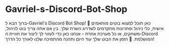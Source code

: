 # Gavriel-s-Discord-Bot-Shop
ברוך הבא ל-Gavriel's Discord Bot Shop! 🎉 כאן תוכל למצוא בוטים מותאמים אישית, כלי ניהול ופתרונות מתקדמים לשדרוג השרת שלך. בין אם אתה צריך בוט לניהול, משחקים, או כל מערכת אחרת – אנחנו כאן כדי לעזור לך ליצור את חוויית ה-Discord המושלמת. 🚀 הזמן את הבוט שלך עוד היום ותהנה מהתמיכה שלנו לאורך כל הדרך!
